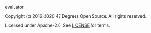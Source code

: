 [comment]: <> (Don't edit this file!)
[comment]: <> (It is automatically updated after every release of https://github.com/47degrees/.github)
[comment]: <> (If you want to suggest a change, please open a PR or issue in that repository)

evaluator

Copyright (c) 2016-2020 47 Degrees Open Source. All rights reserved.

Licensed under Apache-2.0. See [LICENSE](LICENSE.md) for terms.